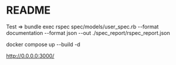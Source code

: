 # README

Test => bundle exec rspec spec/models/user_spec.rb --format documentation --format json --out ./spec_report/rspec_report.json

docker compose up --build -d

http://0.0.0.0:3000/